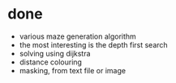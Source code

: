 # done

 - various maze generation algorithm
  - the most interesting is the depth first search
 - solving using dijkstra
 - distance colouring
 - masking, from text file or image
